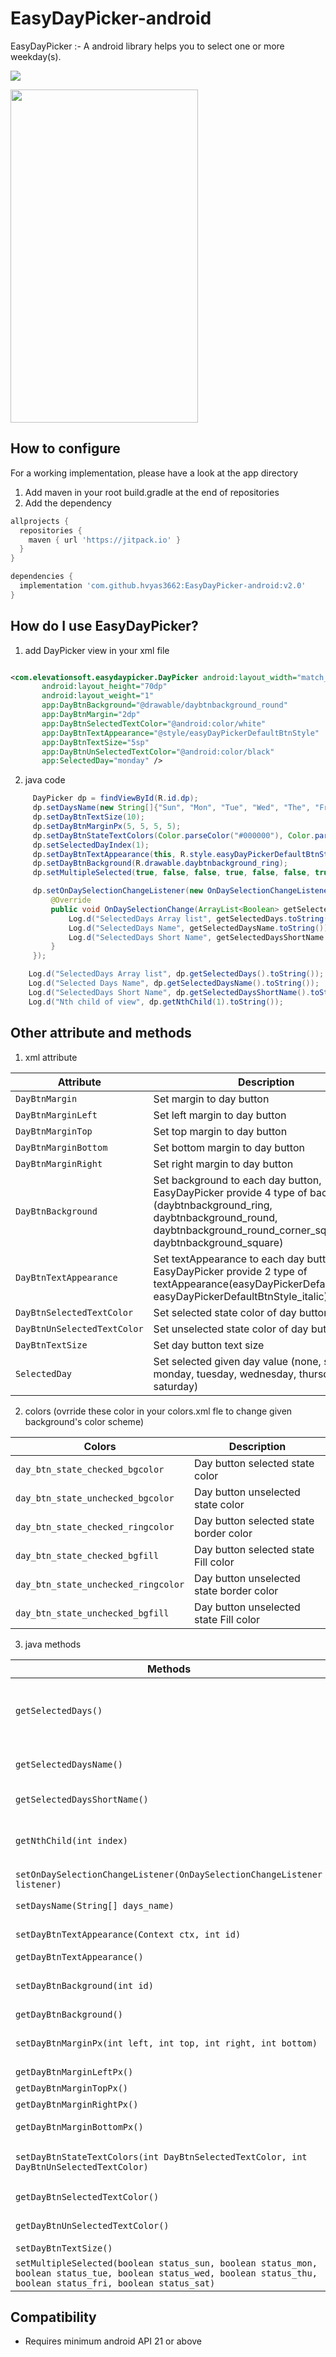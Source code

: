 # EasyDayPicker-android

EasyDayPicker :- A android library helps you to select one or more weekday(s). 

[![](https://jitpack.io/v/hvyas3662/EasyDayPicker-android.svg)](https://jitpack.io/#hvyas3662/EasyDayPicker-android)

<img src="ss.jpg" width="300" height="533">


## How to configure

 For a working implementation, please have a look at the app directory
 1. Add maven in your root build.gradle at the end of repositories
 2. Add the dependency
```gradle
allprojects {
  repositories {
    maven { url 'https://jitpack.io' }
  }
}

dependencies {
  implementation 'com.github.hvyas3662:EasyDayPicker-android:v2.0'
}
```

## How do I use EasyDayPicker?

1. add DayPicker view in your xml file

 ```xml

<com.elevationsoft.easydaypicker.DayPicker android:layout_width="match_parent"
        android:layout_height="70dp"
        android:layout_weight="1"
        app:DayBtnBackground="@drawable/daybtnbackground_round"
        app:DayBtnMargin="2dp"
        app:DayBtnSelectedTextColor="@android:color/white"
        app:DayBtnTextAppearance="@style/easyDayPickerDefaultBtnStyle"
        app:DayBtnTextSize="5sp"
        app:DayBtnUnSelectedTextColor="@android:color/black"
        app:SelectedDay="monday" />
 ```
 
2. java code


  ```java
       DayPicker dp = findViewById(R.id.dp);
       dp.setDaysName(new String[]{"Sun", "Mon", "Tue", "Wed", "The", "Fri", "Sat"});
       dp.setDayBtnTextSize(10);
       dp.setDayBtnMarginPx(5, 5, 5, 5);
       dp.setDayBtnStateTextColors(Color.parseColor("#000000"), Color.parseColor("#ffffff"));
       dp.setSelectedDayIndex(1);
       dp.setDayBtnTextAppearance(this, R.style.easyDayPickerDefaultBtnStyle);
       dp.setDayBtnBackground(R.drawable.daybtnbackground_ring);
       dp.setMultipleSelected(true, false, false, true, false, false, true);

       dp.setOnDaySelectionChangeListener(new OnDaySelectionChangeListener() {
           @Override
           public void OnDaySelectionChange(ArrayList<Boolean> getSelectedDays, ArrayList<String> getSelectedDaysName, ArrayList<String> getSelectedDaysShortName) {
               Log.d("SelectedDays Array list", getSelectedDays.toString());
               Log.d("SelectedDays Name", getSelectedDaysName.toString());
               Log.d("SelectedDays Short Name", getSelectedDaysShortName.toString());
           }
       });

      Log.d("SelectedDays Array list", dp.getSelectedDays().toString());
      Log.d("Selected Days Name", dp.getSelectedDaysName().toString());
      Log.d("SelectedDays Short Name", dp.getSelectedDaysShortName().toString());
      Log.d("Nth child of view", dp.getNthChild(1).toString());

  ```
  
## Other attribute and methods

   1. xml attribute
   
   | Attribute | Description |
   | --- | --- |
   | `DayBtnMargin` | Set margin to day button |
   | `DayBtnMarginLeft` | Set left margin to day button |
   | `DayBtnMarginTop` | Set top margin to day button |
   | `DayBtnMarginBottom` | Set bottom margin to day button |
   | `DayBtnMarginRight` | Set right margin to day button |
   | `DayBtnBackground` | Set background to each day button, EasyDayPicker provide 4 type of background (daybtnbackground_ring, daybtnbackground_round, daybtnbackground_round_corner_square, daybtnbackground_square) |
   | `DayBtnTextAppearance` | Set textAppearance to each day button, EasyDayPicker provide 2 type of textAppearance(easyDayPickerDefaultBtnStyle, easyDayPickerDefaultBtnStyle_italic) |
   | `DayBtnSelectedTextColor` | Set selected state color of day button |
   | `DayBtnUnSelectedTextColor` | Set unselected state color of day button |
   | `DayBtnTextSize` | Set day button text size |
   | `SelectedDay` | Set selected given day value (none, sunday, monday, tuesday, wednesday, thursday, friday, saturday) |
   
   2. colors (ovrride these color in your colors.xml fle to change given background's color scheme)
   
   | Colors | Description |
   | --- | --- |
   | `day_btn_state_checked_bgcolor` | Day button selected state color |
   | `day_btn_state_unchecked_bgcolor` | Day button unselected state color |
   | `day_btn_state_checked_ringcolor` | Day button selected state border color |
   | `day_btn_state_checked_bgfill` | Day button selected state Fill color |
   | `day_btn_state_unchecked_ringcolor` | Day button unselected state border color |
   | `day_btn_state_unchecked_bgfill` | Day button unselected state Fill color | 
   
   3. java methods
  
   | Methods | Description |
   | --- | --- |
   | `getSelectedDays()` | Return Boolean type ArrayList with 7 element (if day is selected return true else return false at same index, 0th index represent sunday )  |
   | `getSelectedDaysName()` | Return String type ArrayList of selected day's full name eg. sunday |
   | `getSelectedDaysShortName()` | Return String type ArrayList of selected day's short name eg. sun |
   | `getNthChild(int index)` | Return button view of given index, if index value is more then 7 or less then 0 then this method return null  |
   | `setOnDaySelectionChangeListener(OnDaySelectionChangeListener listener)` | set Selection change listener |
   | `setDaysName(String[] days_name)` | Set day button text using 0 to 6th index value of given argument | 
   | `setDayBtnTextAppearance(Context ctx, int id)` | Set textAppearance of each day button | 
   | `getDayBtnTextAppearance()` | Return textAppearance id |
   | `setDayBtnBackground(int id)` | Set background drawable, take id of drawable eg. R.drawable.your_custom_drawable |
   | `getDayBtnBackground()` | Return drawable id |
   | `setDayBtnMarginPx(int left, int top, int right, int bottom)` | Set left, top, bottom, right margin to each day buttom, given value is pixel |
   | `getDayBtnMarginLeftPx()` | Return left margin value in pixel |
   | `getDayBtnMarginTopPx()` | Return top margin value in pixel |
   | `getDayBtnMarginRightPx()` | Return right margin value in pixel |
   | `getDayBtnMarginBottomPx()` | Return bottom margin value in pixel |
   | `setDayBtnStateTextColors(int DayBtnSelectedTextColor, int DayBtnUnSelectedTextColor)` | Set text color of selected and unselected state of each day buttom |
   | `getDayBtnSelectedTextColor()` | Return selected state textcolor of day button |
   | `getDayBtnUnSelectedTextColor()` | Return unselected state textcolor of day button |
   | `setDayBtnTextSize()` | Set text size of each day buttom |
   | `setMultipleSelected(boolean status_sun, boolean status_mon, boolean status_tue, boolean status_wed, boolean status_thu, boolean status_fri, boolean status_sat) ` | Select Multiple days |

## Compatibility
  
  * Requires minimum android API 21 or above
